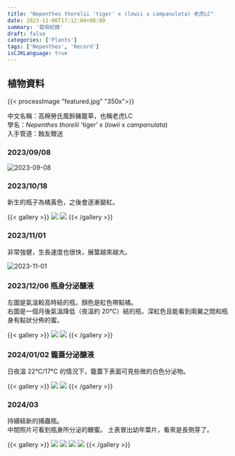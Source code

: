 ```yaml
---
title: "Nepenthes thorelii 'tiger' x (lowii x campanulata) 老虎LC"
date: 2023-11-06T17:12:04+08:00
summary: '栽培紀錄'
draft: false
categories: ['Plants']
tags: ['Nepenthes', 'Record']
isCJKLanguage: true
---
```


## 植物資料

{{< processImage "featured.jpg" "350x">}}

中文名稱：高棉勞氏風鈴豬籠草，也稱老虎LC  
學名：*Nepenthes thorelii* 'tiger' x (*lowii* x *campanulata*)  
入手管道：蝕友贈送  

### 2023/09/08

![2023-09-08](./images/2023-09-08.jpg)

### 2023/10/18

新生的瓶子為橘黃色，之後會逐漸變紅。  

{{< gallery >}}
<img src="./images/2023-10-18(1).jpg" class="grid-w50">
<img src="./images/2023-10-18(2).jpg" class="grid-w50">
{{< /gallery >}}

### 2023/11/01

非常強健，生長速度也很快，展葉越來越大。  

![2023-11-01](./images/2023-11-01.jpg)

### 2023/12/06 瓶身分泌醣液

左圖是氣溫較高時結的瓶，顏色是紅色帶點橘。  
右圖是一個月後氣溫降低（夜溫約 20℃）結的瓶，深紅色且能看到兩翼之間和瓶身有點狀分佈的蜜。  

{{< gallery >}}
  <img src="./images/2023-12-06(1).jpg" class="grid-w50">
  <img src="./images/2023-12-06(2).jpg" class="grid-w50">
{{< /gallery >}}

### 2024/01/02 籠蓋分泌醣液

日夜溫 22℃/17℃ 的情況下，籠蓋下表面可見些微的白色分泌物。  

{{< gallery >}}
  <img src="./images/2024-01-02(1).jpg" class="grid-w50">
  <img src="./images/2024-01-02(2).jpg" class="grid-w50">
{{< /gallery >}}

### 2024/03

持續結新的捕蟲瓶。  
中間照片可看到瓶身所分泌的糖蜜。
土表冒出幼年葉片，看來是長側芽了。  

{{< gallery >}}
  <img src="./images/2024-03-13(1).jpg" class="grid-w25">
  <img src="./images/2024-03-13(2).jpg" class="grid-w25">
  <img src="./images/2024-03-15.jpg" class="grid-w50">
  <img src="./images/2024-03-30.jpg" class="grid-w50">
{{< /gallery >}}
